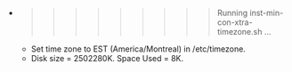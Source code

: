 * >>>>>>>>> Running inst-min-con-xtra-timezone.sh ...
  * Set time zone to EST (America/Montreal) in /etc/timezone.
  * Disk size = 2502280K. Space Used = 8K.
